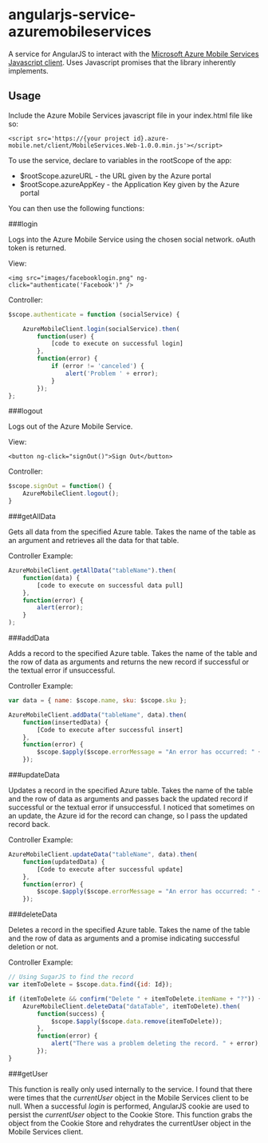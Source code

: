 angularjs-service-azuremobileservices
=====================================

A service for AngularJS to interact with the [Microsoft Azure Mobile Services Javascript client](http://msdn.microsoft.com/en-us/library/windowsazure/jj554207.aspx). Uses Javascript promises that the library inherently implements.

Usage
-----

Include the Azure Mobile Services javascript file in your index.html file like so:

`<script src='https://{your project id}.azure-mobile.net/client/MobileServices.Web-1.0.0.min.js'></script>`

To use the service, declare to variables in the rootScope of the app:

-	$rootScope.azureURL - the URL given by the Azure portal
-	$rootScope.azureAppKey - the Application Key given by the Azure portal

You can then use the following functions:

###login

Logs into the Azure Mobile Service using the chosen social network. oAuth token is returned.

View:

`<img src="images/facebooklogin.png" ng-click="authenticate('Facebook')" />`

Controller:

```javascript
$scope.authenticate = function (socialService) {

	AzureMobileClient.login(socialService).then(
		function(user) {
			[code to execute on successful login]
		},
		function(error) {			
			if (error != 'canceled') {
				alert('Problem ' + error);
			}				
		});	
};
```

###logout

Logs out of the Azure Mobile Service.

View:

`<button ng-click="signOut()">Sign Out</button>`

Controller:

```javascript
$scope.signOut = function() {		
	AzureMobileClient.logout();
}
```

###getAllData

Gets all data from the specified Azure table. Takes the name of the table as an argument and retrieves all the data for that table.

Controller Example:

```javascript
AzureMobileClient.getAllData("tableName").then(
	function(data) {
		[code to execute on successful data pull]
	},
	function(error) {
		alert(error);
	}
);
```

###addData

Adds a record to the specified Azure table. Takes the name of the table and the row of data as arguments and returns the new record if successful or the textual error if unsuccessful.

Controller Example:

```javascript
var data = { name: $scope.name, sku: $scope.sku };

AzureMobileClient.addData("tableName", data).then(
	function(insertedData) {
		[Code to execute after successful insert]
	},
	function(error) {
		$scope.$apply($scope.errorMessage = "An error has occurred: " + error.message);
	});
```

###updateData

Updates a record in the specified Azure table. Takes the name of the table and the row of data as arguments and passes back the updated record if successful or the textual error if unsuccessful. I noticed that sometimes on an update, the Azure id for the record can change, so I pass the updated record back.

Controller Example:

```javascript
AzureMobileClient.updateData("tableName", data).then(
	function(updatedData) {
		[Code to execute after successful update]
	},
	function(error) {
		$scope.$apply($scope.errorMessage = "An error has occurred: " + error.message);
	});
```

###deleteData

Deletes a record in the specified Azure table. Takes the name of the table and the row of data as arguments and a promise indicating successful deletion or not.

Controller Example:

```javascript
// Using SugarJS to find the record
var itemToDelete = $scope.data.find({id: Id});

if (itemToDelete && confirm("Delete " + itemToDelete.itemName + "?")) {
	AzureMobileClient.deleteData("dataTable", itemToDelete).then(
		function(success) {
			$scope.$apply($scope.data.remove(itemToDelete));
		},
		function(error) {
			alert("There was a problem deleting the record. " + error);
		});
}
```

###getUser

This function is really only used internally to the service. I found that there were times that the _currentUser_ object in the Mobile Services client to be null. When a successful _login_ is performed, AngularJS cookie are used to persist the _currentUser_ object to the Cookie Store. This function grabs the object from the Cookie Store and rehydrates the currentUser object in the Mobile Services client.